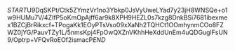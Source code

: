 $START$U9DqSKPt/Ctk5ZYmzVr1no3Ybkp0JsVyUweLYad7y23jH8WNSQe+o1w9HUMu7V/4ZIfP5oKmOpAjff6ar9k8XPH9HEZL0s7kzg8DnkBSi7681ibexmex1BZCjBrRikxcf+TPogaKk1EOyPTsVso09xXaNh2TQHCt1OOmhynmCOo8FZWZ0jYG/PauvTZy1L/5nmsKpj4FpOwQXZnVKhhHeXddUnEm4uQDGuglFsUN9/Optrp+VFQvRoEOf2ismacP$END$